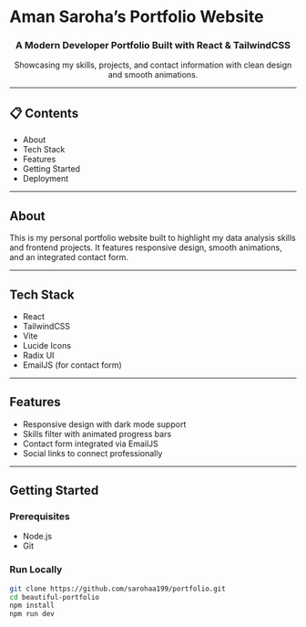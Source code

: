 # Aman Saroha’s Portfolio Website

<div align="center">
  <h3>A Modern Developer Portfolio Built with React & TailwindCSS</h3>
  <p>Showcasing my skills, projects, and contact information with clean design and smooth animations.</p>
</div>

---

## 📋 Contents

- About  
- Tech Stack  
- Features  
- Getting Started  
- Deployment  

---

## About

This is my personal portfolio website built to highlight my data analysis skills and frontend projects. It features responsive design, smooth animations, and an integrated contact form.

---

## Tech Stack

- React  
- TailwindCSS  
- Vite  
- Lucide Icons  
- Radix UI  
- EmailJS (for contact form)

---

## Features

- Responsive design with dark mode support  
- Skills filter with animated progress bars  
- Contact form integrated via EmailJS  
- Social links to connect professionally

---

## Getting Started

### Prerequisites

- Node.js  
- Git

### Run Locally

```bash
git clone https://github.com/sarohaa199/portfolio.git
cd beautiful-portfolio
npm install
npm run dev
